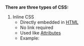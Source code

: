 **There are three types of CSS:**

1. Inline CSS
    - Directly embedded in [HTML](contents-html.md)
    - No link required
    - Used like [Attributes](common-tags.md)
    - Example:
```html
 
```